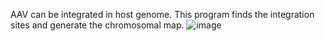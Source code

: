 AAV can be integrated in host genome. This program finds the integration sites and generate the chromosomal map.
![image](https://github.com/user-attachments/assets/6232becd-89ae-4de1-b533-df44350fe209)
